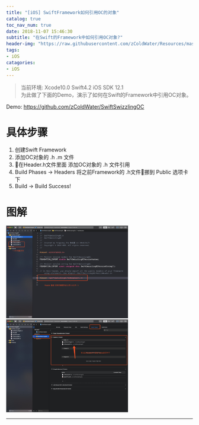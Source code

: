```yaml
---
title: "[iOS] SwiftFramework如何引用OC的对象"
catalog: true
toc_nav_num: true
date: 2018-11-07 15:46:30
subtitle: "在Swift的Framework中如何引用OC对象?"
header-img: "https://raw.githubusercontent.com/zColdWater/Resources/master/Images/framework-min.png"
tags:
- iOS
catagories:
- iOS
---
```

> 当前环境: Xcode10.0 Swift4.2 iOS SDK 12.1  
> 为此做了下面的Demo，演示了如何在Swift的Framework中引用OC对象。

Demo: https://github.com/zColdWater/SwiftSwizzlingOC

具体步骤
=======

1. 创建Swift Framework  
2. 添加OC对象的 .h .m 文件
3. 在Header.h文件里面 添加OC对象的 .h 文件引用
4. Build Phases -> Headers 将之前Framework的 .h文件挪到 Public 选项卡下
5. Build -> Build Success!

图解
=======

<img src="https://raw.githubusercontent.com/zColdWater/Resources/master/Images/SwiftSwizzlingOC1.png" height="250" />

<img src="https://raw.githubusercontent.com/zColdWater/Resources/master/Images/SwiftSwizzlingOC2.png" height="250" />

---